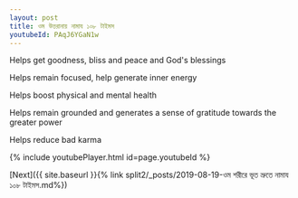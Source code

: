```yaml
---
layout: post
title: ওম উত্তরানায় নামায ১০৮ টাইমস
youtubeId: PAqJ6YGaN1w
---
```

 
 
Helps get goodness, bliss and peace and God's blessings
 
Helps remain focused, help generate inner energy 
 
Helps boost physical and mental health 
 
Helps remain grounded and generates a sense of gratitude towards the greater power 
 
Helps reduce bad karma
 
 
 
 


{% include youtubePlayer.html id=page.youtubeId %}
 
[Next]({{ site.baseurl }}{% link  split2/_posts/2019-08-19-ওম শরীরে ভূত ভ্রুতে নামায ১০৮ টাইমস.md%})
 
